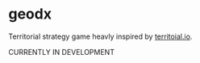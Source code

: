 
# geodx

Territorial strategy game heavly inspired by [territoial.io](https://territorial.io).

CURRENTLY IN DEVELOPMENT
